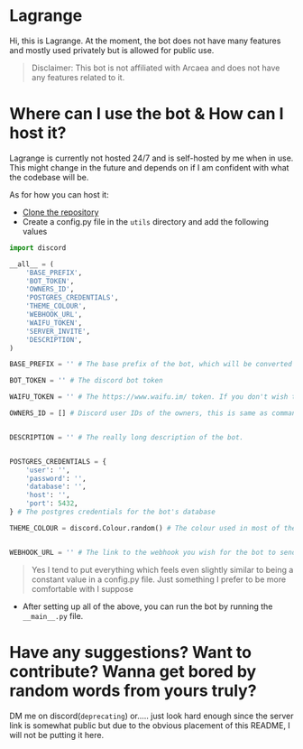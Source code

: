 Lagrange
=========
Hi, this is Lagrange. At the moment, the bot does not have many features and mostly used privately but is allowed for public use.

> Disclaimer: This bot is not affiliated with Arcaea and does not have any features related to it.

Where can I use the bot & How can I host it?
============================================
Lagrange is currently not hosted 24/7 and is self-hosted by me when in use. This might change in the future and depends on if I am confident with what the codebase will be.

As for how you can host it:
- [Clone the repository](https://docs.github.com/en/repositories/creating-and-managing-repositories/cloning-a-repository)
- Create a config.py file in the `utils` directory and add the following values
```py
import discord

__all__ = (
    'BASE_PREFIX',
    'BOT_TOKEN',
    'OWNERS_ID',
    'POSTGRES_CREDENTIALS',
    'THEME_COLOUR',
    'WEBHOOK_URL',
    'WAIFU_TOKEN',
    'SERVER_INVITE',
    'DESCRIPTION',
)

BASE_PREFIX = '' # The base prefix of the bot, which will be converted to multiple cases of itself if applicable.

BOT_TOKEN = '' # The discord bot token

WAIFU_TOKEN = '' # The https://www.waifu.im/ token. If you don't wish to use it, please do make neccessary changes in cogs/anime.py if applicable

OWNERS_ID = [] # Discord user IDs of the owners, this is same as commands.Bot.owner_ids


DESCRIPTION = '' # The really long description of the bot.


POSTGRES_CREDENTIALS = {
    'user': '',
    'password': '',
    'database': '',
    'host': '',
    'port': 5432,
} # The postgres credentials for the bot's database

THEME_COLOUR = discord.Colour.random() # The colour used in most of the embeds of the bot, as an example its set to random but you can change it to anything you prefer.


WEBHOOK_URL = '' # The link to the webhook you wish for the bot to send all its private logging messages to, 
```
> Yes I tend to put everything which feels even slightly similar to being a constant value in a config.py file. Just something I prefer to be more comfortable with I suppose

- After setting up all of the above, you can run the bot by running the `__main__.py` file. 

Have any suggestions? Want to contribute? Wanna get bored by random words from yours truly?
===========================================================================================
DM me on discord(`deprecating`) or..... just look hard enough since the server link is somewhat public but due to the obvious placement of this README, I will not be putting it here.
